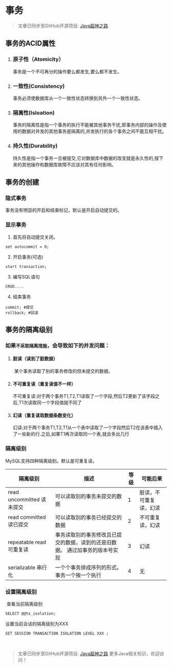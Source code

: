 # 事务

> 文章已同步至GitHub开源项目: [Java超神之路](https://github.com/shaoxiongdu/java-notes)

## 事务的ACID属性

1. ### 原子性（Atomicity）

    事务是一个不可再分的操作要么都发生,要么都不发生。

2. ### 一致性(Consistency)

   事务必须使数据库从一个一致性状态转换到另外一个一致性状态。

3. ### 隔离性(Isloation)

   事务的隔离性是指一个事务的执行不能被其他事务干扰,即事务内部的操作及使用的数据对并发的其他事务是隔离的,并发执行的各个事务之间不能互相干扰。

4. ### 持久性(Durability)

   持久性是指一个事务一旦被提交,它对数据库中数据的改变就是永久性的,按下来的其他操作和数据库故障不应该对其有任何影响。

## 事务的创建

### 隐式事务

事务没有明显的开启和结束标记，默认是开启自动提交的。

### 显示事务

1. 首先将自动提交关闭。

```mysql
set autocommit = 0;
```

2. 开启事务(可选)

```mysql
start transaction;
```

3. 编写SQL语句

```mysql
CRUD....
```

4. 结束事务

```mysql
commit; #提交
rollback; #回滚
```

## 事务的隔离级别

### 如果`不采取隔离措施`，会导致如下的并发问题：

1. #### 脏读（读到了脏数据）

   ​ 某个事务读取了别的事务修改的但未提交的数据。

2. #### 不可重复读（重复读值不一样）

   不可重复读:对于两个事务T1,T2,T1读取了一个字段,然后T2更新了该字段之后,T1次读取同一个字段值就不同了

3. #### 幻读（重复读取数据条数变化）

   ​ 幻读:对于两个事务T1,T2,T1从一个表中读取了一个字段然后T2在该表中插入了一些新的行.之后,如果T1再次读取同一个表,就会多出几行

### 隔离级别

MySQL支持四种隔离级别。默认是可重复读。

| 隔离级别                  | 描述                                                         | 等级 | 可能后果               |
| ------------------------- | ------------------------------------------------------------ | ---- | ---------------------- |
| read uncommitted 读未提交 | 可以读取别的事务未提交的数据                                 | 1    | 脏读，不可重复读，幻读 |
| read committed 读已提交   | 可以读取别的事务已经提交的数据                               | 2    | 不可重复读，幻读       |
| repeatable read 可重复读  | 事务读取别的事务修改且已提交的数据，读到的还是旧数据。 通过加事务的版本号实现 | 3    | 幻读                   |
| serializable 串行化       | 一个个事务排成序列的形式。事务一个挨一个执行                 | 4    | 无                     |

### 设置隔离级别

​ 查看当前隔离级别

```mysql
SELECT @@tx_isolation;
```

设置当前会话的隔离级别为XXX

```mysql
SET SESSION TRANSACTION ISOLATION LEVEL XXX ; 
```

​

> 文章已同步至GitHub开源项目: [Java超神之路](https://github.com/shaoxiongdu/java-notes) 更多Java相关知识，欢迎访问！